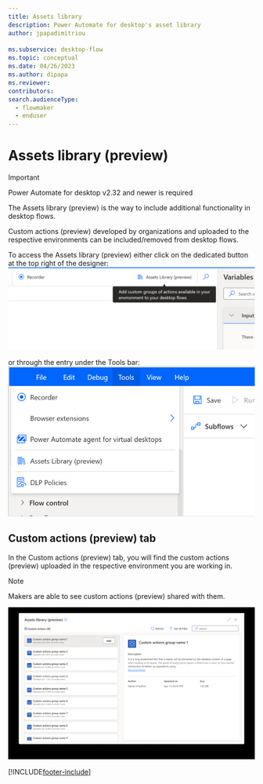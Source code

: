 ```yaml
---
title: Assets library 
description: Power Automate for desktop's asset library
author: jpapadimitriou

ms.subservice: desktop-flow
ms.topic: conceptual
ms.date: 04/26/2023
ms.author: dipapa
ms.reviewer: 
contributors:
search.audienceType: 
  - flowmaker
  - enduser
---
```


# Assets library (preview)

> [!IMPORTANT]
> Power Automate for desktop v2.32 and newer is required

The Assets library (preview) is the way to include additional functionality in desktop flows. 

Custom actions (preview) developed by organizations and uploaded to the respective environments can be included/removed from desktop flows. 

To access the Assets library (preview) either click on the dedicated button at the top right of the designer: 
![Screenshot of the Assets library button](../media/assets-library/img1.png)

or through the entry under the Tools bar:
![Screenshot of the Assets library button under tools](../media/assets-library/img2.png)

## Custom actions (preview) tab

In the Custom actions (preview) tab, you will find the custom actions (preview) uploaded in the respective environment you are working in. 
> [!NOTE] 
> Makers are able to see custom actions (preview) shared with them.

 ![Screenshot of the Custom actions tab in the Assets library](../media/assets-library/img3.png)
 

[!INCLUDE[footer-include](../includes/footer-banner.md)]